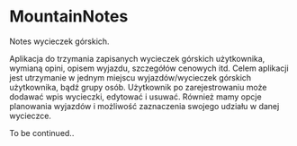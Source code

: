 # MountainNotes

Notes wycieczek górskich.

Aplikacja do trzymania zapisanych wycieczek górskich użytkownika, wymianą opini, opisem wyjazdu, szczegółów cenowych itd.
Celem aplikacji jest utrzymanie w jednym miejscu wyjazdów/wycieczek górskich użytkownika, bądź grupy osób. 
Użytkownik po zarejestrowaniu może dodawać wpis wycieczki, edytować i usuwać.
Również mamy opcje planowania wyjazdów i możliwość zaznaczenia swojego udziału w danej wycieczce.

To be continued..
